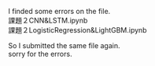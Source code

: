 I finded some errors on the file.  
課題２CNN&LSTM.ipynb  
課題２LogisticRegression&LightGBM.ipynb  

So I submitted the same file again.  
sorry for the errors.  
